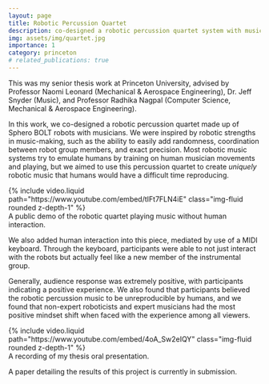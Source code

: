 ```yaml
---
layout: page
title: Robotic Percussion Quartet
description: co-designed a robotic percussion quartet system with musicians to play uniquely robotic music with human interaction
img: assets/img/quartet.jpg
importance: 1
category: princeton
# related_publications: true
---
```


This was my senior thesis work at Princeton University, advised by Professor Naomi Leonard (Mechanical & Aerospace Engineering), Dr. Jeff Snyder (Music), and Professor Radhika Nagpal (Computer Science, Mechanical & Aerospace Engineering).

In this work, we co-designed a robotic percussion quartet made up of Sphero BOLT robots with musicians. We were inspired by robotic strengths in music-making, such as the ability to easily add randomness, coordination between robot group members, and exact precision. Most robotic music systems try to emulate humans by training on human musician movements and playing, but we aimed to use this percussion quartet to create _uniquely_ robotic music that humans would have a difficult time reproducing.

<div class="row">
    <div class="col-sm mt-3 mt-md-0">
        {% include video.liquid path="https://www.youtube.com/embed/tIFt7FLN4iE" class="img-fluid rounded z-depth-1" %}
    </div>
</div>
<div class="caption">
    A public demo of the robotic quartet playing music without human interaction.
</div>

We also added human interaction into this piece, mediated by use of a MIDI keyboard. Through the keyboard, participants were able to not just interact with the robots but actually feel like a new member of the instrumental group.

Generally, audience response was extremely positive, with participants indicating a positive experience. We also found that participants believed the robotic percussion music to be unreproducible by humans, and we found that non-expert roboticists and expert musicians had the most positive mindset shift when faced with the experience among all viewers.

<div class="row">
    <div class="col-sm mt-3 mt-md-0">
        {% include video.liquid path="https://www.youtube.com/embed/4oA_Sw2eIQY" class="img-fluid rounded z-depth-1" %}
    </div>
</div>
<div class="caption">
    A recording of my thesis oral presentation.
</div>

A paper detailing the results of this project is currently in submission.
